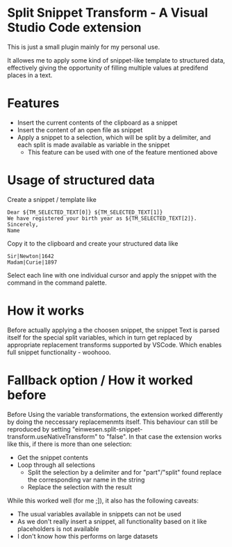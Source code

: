 # Split Snippet Transform - A Visual Studio Code extension

This is just a small plugin mainly for my personal use.

It allowes me to apply some kind of snippet-like template to structured data, effectively giving the opportunity of filling multiple values at predifend places in a text.

# Features
* Insert the current contents of the clipboard as a snippet
* Insert the content of an open file as snippet
* Apply a snippet to a selection, which will be split by a delimiter, and each split is made available as variable in the snippet
   * This feature can be used with one of the feature mentioned above 

# Usage of structured data

Create a snippet / template like

    Dear ${TM_SELECTED_TEXT[0]} ${TM_SELECTED_TEXT[1]}
    We have registered your birth year as ${TM_SELECTED_TEXT[2]}.
    Sincerely,
    Name

Copy it to the clipboard and create your structured data like

    Sir|Newton|1642
    Madam|Curie|1897

Select each line with one individual cursor and apply the snippet with the command in the command palette.

# How it works
Before actually applying a the choosen snippet, the snippet Text is parsed itself for the special split variables, which in turn get replaced by appropriate replacement transforms supported by VSCode. Which enables full snippet functionality -  woohooo.

# Fallback option / How it worked before
Before Using the variable transformations, the extension worked differently by doing the neccessary replacemenmts itself. This behaviour can still be reproduced by setting "einwesen.split-snippet-transform.useNativeTransform" to "false". In that case the extension works like this, if there is more than one selection:

* Get the snippet contents
* Loop through all selections
    * Split the selection by a delimiter and for "part"/"split" found replace the corresponding var name in the string
    * Replace the selection with the result

While this worked well (for me ;]), it also has the following caveats:
* The usual variables available in snippets can not be used
* As we don't really insert a snippet, all functionality based on it like placeholders is not available
* I don't know how this performs on large datasets
